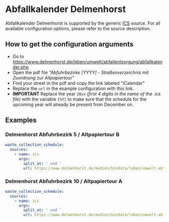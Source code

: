 # Abfallkalender Delmenhorst

Abfallkalender Delmenhorst is supported by the generic [ICS](/doc/source/ics.md) source. For all available configuration options, please refer to the source description.


## How to get the configuration arguments

- Go to <https://www.delmenhorst.de/leben/umwelt/abfallentsorgung/abfallkalender.php> 
- Open the pdf file _"Abfuhrbezirke [YYYY] - Straßenverzeichnis mit Zuordnung zur Altpapiertour"_
- Find your street in the pdf and copy the link labeled "iCalendar"
- Replace the `url` in the example configuration with this link.
- **IMPORTANT** Replace the year `20xx` *(first 4 digits in the name of the .ics file)* with the variable `{%Y}` to make sure that the schedule for the upcoming year will already be present from December on.

## Examples

### Delmenhorst Abfuhrbezirk 5 / Altpapiertour B

```yaml
waste_collection_schedule:
  sources:
    - name: ics
      args:
        split_at: ' und '
        url: https://www.delmenhorst.de/medien/bindata/leben/umwelt-abfall/{%Y}_AB05B.ics
```
### Delmenhorst Abfuhrbezirk 10 / Altpapiertour A

```yaml
waste_collection_schedule:
  sources:
    - name: ics
      args:
        split_at: ' und '
        url: https://www.delmenhorst.de/medien/bindata/leben/umwelt-abfall/{%Y}_AB10A.ics
```
